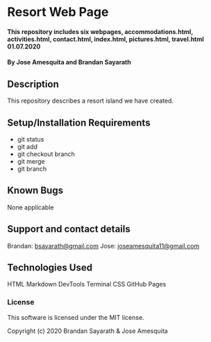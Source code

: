 # Resort Web Page

#### This repository includes six webpages, accommodations.html, activities.html, contact.html, index.html, pictures.html, travel.html 01.07.2020

#### By Jose Amesquita and Brandan Sayarath

## Description

This repository describes a resort island we have created. 

## Setup/Installation Requirements

* git status
* git add 
* git checkout branch 
* git merge 
* git branch

## Known Bugs

None applicable

## Support and contact details

Brandan: bsayarath@gmail.com
Jose: joseamesquita11@gmail.com

## Technologies Used

HTML
Markdown
DevTools
Terminal
CSS
GitHub Pages

### License

This software is licensed under the MIT license.

Copyright (c) 2020 Brandan Sayarath & Jose Amesquita